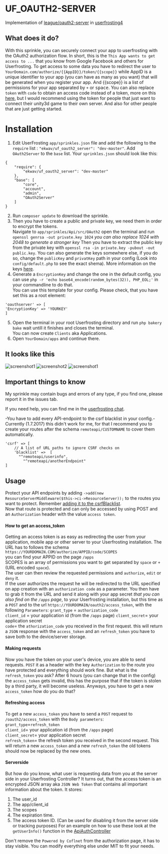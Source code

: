 
# UF_OAUTH2-SERVER
Implementation of [league/oauth2-server](https://oauth2.thephpleague.com) in [userfrosting4](https://userfrosting.com)

## What does it do?
With this sprinkle, you can securely connect your app to userfrosting with the OAuth2 authorization flow.
In short, this is the `This App wants to get access to ...` that you know from Google Facebook and others for Userfrosting.
To get access to some data you have to redirect the user to `YourDomain.com/authorize/{{AppID}}/token/{{scope}}` while AppID
is a unique identifier to your app (you can have as many as you want) that will be generated when you register your app.
And {{scope}} is a list of permissions for your app separated by `+` or <kbd>space</kbd>.
You can also replace `token` with `code` to obtain an access code instead of a token, more on this [here](http://stackoverflow.com/questions/16321455),
but I would recommend using the token for people that just want to connect their unity3d game to their own server.
And also for other people that are just getting started.


# Installation
1. Edit UserFrosting `app/sprinkles.json` file and add the following to the `require` list : `"ekwav/uf_oauth2_server": "dev-master"`. Add `OAuth2Server` to the `base` list. Your `sprinkles.json` should look like this:
```
{
    "require": {
        "ekwav/uf_oauth2_server": "dev-master"
    },
    "base": [
        "core",
        "account",
        "admin",
        "OAuth2Server"
    ]
}
```  
2. Run `composer update` to download the sprinkle.  
3. Then you have to create a public and private key, we need them in order to encrypt the tokens.  
Navigate to `app/sprinkles/Api/src/OAuth2` open the terminal and run `openssl genrsa -out private.key 1024` _you can also replace 1024 with 2048 to generate a stronger key_
Then you have to extract the public key from the private key with `openssl rsa -in private.key -pubout -out public.key`. You can also generate the keys somewhere else, if you do so, change the `publicKey` and `privatKey` path in your config (Look into `config/default.php` to see the exact shema). More information on the keys [here](https://oauth2.thephpleague.com/installation/).
4. Generate a `EncryptionKey` and change the one in the default config, you can use `php -r 'echo base64_encode(random_bytes(32)), PHP_EOL;'` in your commandline to do that.  
You can use this template for your config. Please check, that you have set this as a root element:  
```
'oauthserver' => [
'EncryptionKey' => 'YOURKEY'
]  
```

5. Open the terminal in your root Userfrosting directory and run `php bakery bake` wait untill it finishes and closes the terminal.  
You can now create `Clients` aka Applications.
6. Open `YourDomain/apps` and continue there.  

## It looks like this
![screenshot1](https://github.com/Ekwav/UF_OAUTH2-SERVER/blob/master/screenshots/authorization_page.PNG?raw=true)
![screenshot2](https://github.com/Ekwav/UF_OAUTH2-SERVER/blob/master/screenshots/authorization_page_mobile.PNG?raw=true)
![screenshot1](https://github.com/Ekwav/UF_OAUTH2-SERVER/blob/master/screenshots/manage_apps.PNG?raw=true)


## Important things to know
My sprinkle may contain bugs and errors of any type, if you find one, please report it in the issues tab.

If you need help, you can find me in the [userfrosting chat](https://chat.userfrosting.com/direct/Ekwav).

-You have to add every API-endpoint to the csrf blacklist in your config.-
Currently (1.7.2017) this didn't work for me, for that I recommend you to create
your routes after the schema `remoteapi/CUSTOMNAME` to cover them automatically.  
```
'csrf' => [
    // A list of URL paths to ignore CSRF checks on
    'blacklist' =>  [
      "^remoteapi/userinfo",
	    "^remoteapi/anotherEndpoint"
]
```

## Usage
Protect your API endpoints by adding `->add(new ResourceServerMiddleware($this->ci->ResourceServer));` to the routes you want to protect. Remember [adding it to the csrfBlacklist](https://github.com/Ekwav/UF_OAUTH2-SERVER/blob/master/README.md#important-things-to-know).  
Now that route is protected and can only be accessed by using POST and an `Authorization` header with the value `access token`.  
#### How to get an access_token
Getting an access token is as easy as redirecting the user from your application, mobile app or other server to your Userfrosting installation. The URL has to follows the schema `https://YOURDOMAIN.COM/authorize/APPID/code/SCOPES`  
you can find your APPID on the page `/apps`  
SCOPES is an array of permissions you want to get separated by `space` or `+` (URL encoded `space`).  
The user can then review the requested permissions and `authorize`, `edit` or `deny` it.  
If the user authorizes the request he will be redirected to the URL specified on app creation with an `authorization code` as a parameter. You then have to grab it from the URL and send it along with your app secret _that you can also find on the `/apps` page_, to your Userfrosting installation, but this time as a `POST` and to the url `https://YOURDOMAIN/oauth2/access_token`, with the following `Parameters`:
`grant_type` = `authorization_code`  
`client_id` = your application id (from the `/apps` page)
`client_secret`= your application secret   
`code`= the `athorization_code` you received in the first request.
 this will return a `JSON` response with the `access_token` and an `refresh_token` you have to save both to the device/server storage.  
#### Making requests
Now you have the token on your user's device, you are able to send requests.
`POST` it as a header with the key `Authorization` to the route you have protected and everything should work fine.
But what is the `refresh_token` you ask? After 6 hours (you can change that in the config) the `access_token` gets invalid, this has the purpose that if the token is stolen by a third party, it will become useless. Anyways, you have to get a new `access_token` how do you do that?  
#### Refreshing access
To get a new `access_token` you have to send a `POST` request to `/oauth2/access_token` with the `Body parameters`:   
`grant_type`=`refresh_token`  
`client_id`= your application id (from the `/apps` page)  
`client_secret`= your application secret   
`refresh_token`= the refresh token you received in the second request.
This will return a new `access_token` and a new `refresh_token` the old tokens should now be replaced by the new ones.   
#### Serverside
But how do you know, what user is requesting data from you at the server side in your Userfrosting Controller? It turns out, that the access token is an encrypted JSON array aka `JSON Web Token` that contains all important information about the token. It stores:  
1. The user_id
2. The app/client_id
3. The scopes  
4. The expiration time.  
5. The access token ID. (Can be used for disabling it from the server side or tracking purposes)
For an example on how to use these look at the `getUserInfo()` function in the [ApiAuthController](https://github.com/Ekwav/UF_OAUTH2-SERVER/blob/master/src/Controller/ApiAuthController.php#L183)

Don't remove the `Powered by Coflnet` from the authorization page, it has to stay visible. You can modify everything else under MIT to fit your needs.
